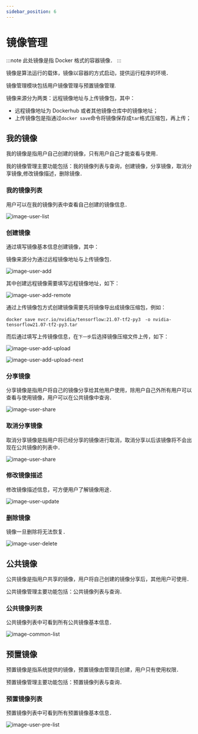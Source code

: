```yaml
---
sidebar_position: 6
---
```


# 镜像管理

:::note
此处镜像是指 Docker 格式的容器镜像．
:::

镜像是算法运行的载体，镜像以容器的方式启动，提供运行程序的环境．

镜像管理模块包括用户镜像管理与预置镜像管理.

镜像来源分为两类：远程镜像地址与上传镜像包，其中：

- 远程镜像地址为 Dockerhub 或者其他镜像仓库中的镜像地址；
- 上传镜像包是指通过`docker save`命令将镜像保存成`tar`格式压缩包，再上传；

## 我的镜像

我的镜像是指用户自己创建的镜像，只有用户自己才能查看与使用．

我的镜像管理主要功能包括：我的镜像列表与查询，创建镜像，分享镜像，取消分享镜像,修改镜像描述，删除镜像．

### 我的镜像列表

用户可以在我的镜像列表中查看自己创建的镜像信息．

![image-user-list](./image/image-user-list.png)

### 创建镜像

通过填写镜像基本信息创建镜像，其中：

镜像来源分为通过远程镜像地址与上传镜像包．

![image-user-add](./image/image-user-add.png)

其中创建远程镜像需要填写远程镜像地址，如下：

![image-user-add-remote](image/image-user-add-remote.png)

通过上传镜像包方式创建镜像需要先将镜像导出成镜像压缩包，例如：

```shell
docker save nvcr.io/nvidia/tensorflow:21.07-tf2-py3　-o nvidia-tensorflow21.07-tf2-py3.tar
```

而后通过填写上传镜像信息，在`下一步`后选择镜像压缩文件上传，如下：

![image-user-add-upload](image/image-user-add-upload.png)

![image-user-add-upload-next](image/image-user-add-upload-next.png)

### 分享镜像

分享镜像是指用户将自己的镜像分享给其他用户使用，除用户自己外所有用户可以查看与使用镜像，用户可以在公共镜像中查询．

![image-user-share](./image/image-user-share.png)

### 取消分享镜像

取消分享镜像是指用户将已经分享的镜像进行取消，取消分享以后该镜像将不会出现在公共镜像的列表中．

![image-user-share](./image/image-user-cancelshare.png)

### 修改镜像描述

修改镜像描述信息，可方便用户了解镜像用途．

![image-user-update](./image/image-user-update.png)

### 删除镜像

镜像一旦删除将无法恢复．

![image-user-delete](./image/image-user-delete.png)

## 公共镜像

公共镜像是指用户共享的镜像，用户将自己创建的镜像分享后，其他用户可使用．

公共镜像管理主要功能包括：公共镜像列表与查询．

### 公共镜像列表

公共镜像列表中可看到所有公共镜像基本信息．

![image-common-list](./image/image-common-list.png)

## 预置镜像

预置镜像是指系统提供的镜像，预置镜像由管理员创建，用户只有使用权限．

预置镜像管理主要功能包括：预置镜像列表与查询．

### 预置镜像列表

预置镜像列表中可看到所有预置镜像基本信息．

![image-user-pre-list](./image/image-user-pre-list.png)

